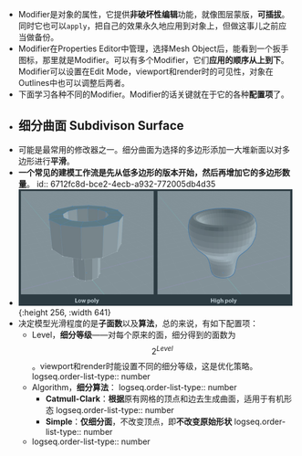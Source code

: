 - Modifier是对象的属性，它提供**非破坏性编辑**功能，就像图层蒙版，**可插拔**。同时它也可以`apply`，把自己的效果永久地应用到对象上，但做这事儿之前应当做备份。
- Modifier在Properties Editor中管理，选择Mesh Object后，能看到一个扳手图标，那里就是Modifier。可以有多个Modifier，它们**应用的顺序从上到下**。Modifier可以设置在Edit Mode，viewport和render时的可见性，对象在Outlines中也可以调整后两者。
- 下面学习各种不同的Modifier。Modifier的话关键就在于它的各种**配置项**了。
- ## 细分曲面 Subdivison Surface
- 可能是最常用的修改器之一。细分曲面为选择的多边形添加一大堆新面以对多边形进行**平滑**。
- **一个常见的建模工作流是先从低多边形的版本开始，然后再增加它的多边形数量**。
  id:: 6712fc8d-bce2-4ecb-a932-772005db4d35
- ![image.png](../assets/image_1729306064470_0.png){:height 256, :width 641}
- 决定模型光滑程度的是**子面数**以及**算法**，总的来说，有如下配置项：
	- Level，**细分等级**——对每个原来的面，细分得到的面数为$$2^{Level}$$。viewport和render时能设置不同的细分等级，这是优化策略。
	  logseq.order-list-type:: number
	- Algorithm，**细分算法**：
	  logseq.order-list-type:: number
		- **Catmull-Clark**：**根据**原有网格的顶点和边去生成曲面，适用于有机形态
		  logseq.order-list-type:: number
		- **Simple**：**仅细分面**，不改变顶点，即**不改变原始形状**
		  logseq.order-list-type:: number
	- logseq.order-list-type:: number